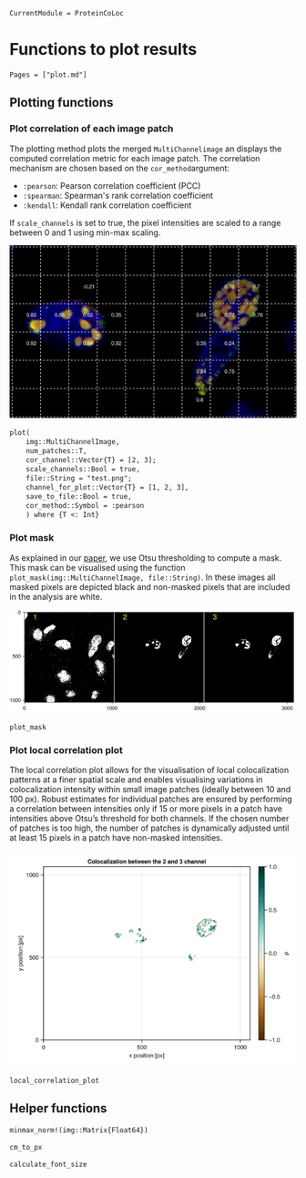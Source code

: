 ```@meta
CurrentModule = ProteinCoLoc
```

# Functions to plot results
```@contents
Pages = ["plot.md"]
```
## Plotting functions

### Plot correlation of each image patch
The plotting method plots the merged `MultiChannelimage` an displays the computed correlation metric for each image patch. The correlation mechanism are chosen based on the `cor_method`argument: 
- `:pearson`: Pearson correlation coefficient (PCC)
- `:spearman`: Spearman's rank correlation coefficient
- `:kendall`: Kendall rank correlation coefficient

If `scale_channels` is set to true, the pixel intensities are scaled to a range between 0 and 1 using min-max scaling. 

![Patched correlation plot](./assets/patched_correlation.png)

```@docs
plot(
    img::MultiChannelImage,
    num_patches::T,
    cor_channel::Vector{T} = [2, 3];
    scale_channels::Bool = true,
    file::String = "test.png";
    channel_for_plot::Vector{T} = [1, 2, 3],
    save_to_file::Bool = true,
    cor_method::Symbol = :pearson
    ) where {T <: Int}
```

### Plot mask
As explained in our [paper](https://doi.org/10.1038/s41598-024-63884-1), we use Otsu thresholding to compute a mask. This mask can be visualised using the function `plot_mask(img::MultiChannelImage, file::String)`. In these images all masked pixels are depicted black and non-masked pixels that are included in the analysis are white.

![Mask plot](./assets/mask.png)

```@docs
plot_mask
```

### Plot local correlation plot

The local correlation plot allows for the visualisation of local colocalization patterns at a finer spatial scale and enables visualising variations in colocalization intensity within small image patches (ideally between 10 and 100 px). Robust estimates for individual patches are ensured by performing a correlation between intensities only if 15 or more pixels in a patch have intensities above Otsu’s threshold for both channels. If the chosen number of patches is too high, the number of patches is dynamically adjusted until at least 15 pixels in a patch have non-masked intensities. 

![Local correlation plot](./assets/local_correlation.png)

```@docs
local_correlation_plot
```


## Helper functions

```@docs
minmax_norm!(img::Matrix{Float64})
```

```@docs
cm_to_px
```

```@docs
calculate_font_size
```